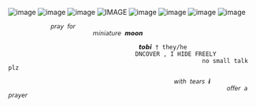 ![image](https://64.media.tumblr.com/becc3b16f0865b9dbe36d400a86a46a8/2ece627ec3b6607e-5a/s100x200/afa918b779b61ecb29e31ef6933df5455f599951.gifv) ![image](https://64.media.tumblr.com/cea46849e19da080a754aa2aa3d06fb2/2ece627ec3b6607e-70/s100x200/9fbcd17b560e27fb0e78cea49b2041dbdfec8ea3.gifv) ![image](https://64.media.tumblr.com/62db539daf23065481cb984a28f089c2/2ece627ec3b6607e-f0/s100x200/bd35fdb25604afd085e9f32a461922b47828567b.gifv) ![IMAGE](https://64.media.tumblr.com/7baad9e1135f7bbfe24a8ab9880f6520/d592cf806e84de8c-85/s100x200/f6cb93515cb79a43462667068460fa191beafbcd.pnj) ![image](https://64.media.tumblr.com/08963acaba7d886070b9cf2e6680e5e2/d592cf806e84de8c-36/s100x200/30942c28f311296f4b7ab52c48570164ba5ce405.pnj) ![image](https://64.media.tumblr.com/91bf3e8a390420e3c712ff701ea0977c/4e50d992a23d3a7e-43/s100x200/76ec358ead5fd7876ab72c0fff45fad607253a14.gifv) ![image](https://64.media.tumblr.com/9bd7b05b25d80fffa47688aae6666c75/951b918382257f97-4a/s100x200/c8c4124b85561bbb4afa993247257daefa079e5b.gifv) ![image](https://64.media.tumblr.com/4181c2fc53d815714ec7b5f6b1ea0e67/6ccaf776c7ed2754-44/s100x200/0e6de67e7fb830f9ee9b919a37630bd2e7c5a59c.pnj)

	   		    𝘱𝘳𝘢𝘺 𝘧𝘰𝘳 
                            𝘮𝘪𝘯𝘪𝘢𝘵𝘶𝘳𝘦 𝙢𝙤𝙤𝙣
	
                      		   			 𝙩𝙤𝙗𝙞 † they/he
              				            DNCOVER , I HIDE FREELY
                                                           no small talk plz

											       𝘸𝘪𝘵𝘩 𝘵𝘦𝘢𝘳𝘴 𝙞
 								                                  𝘰𝘧𝘧𝘦𝘳 𝘢 𝘱𝘳𝘢𝘺𝘦𝘳
	
